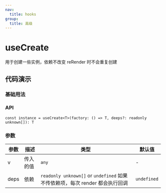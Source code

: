 ```yaml
---
nav:
  title: hooks
group:
  title: 高级
---
```


# useCreate

用于创建一些实例，依赖不改变 reRender 时不会重复创建

## 代码演示

### 基础用法

<code src="./demo1.tsx"></code>

### API

`const instance = useCreate<T>(factory: () => T, deeps?: readonly unknown[]): T`

### 参数

| 参数 | 描述     | 类型                                                                         | 默认值      |
| ---- | -------- | ---------------------------------------------------------------------------- | ----------- |
| v    | 传入的值 | `any`                                                                        | -           |
| deps | 依赖     | `readonly unknown[]` or `undefined` 如果不传依赖项，每次 render 都会执行回调 | `undefined` |
